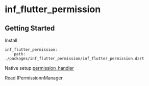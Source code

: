 # inf_flutter_permission

## Getting Started

Install
```
inf_flutter_permission:
    path: ./packages/inf_flutter_permission/inf_flutter_permission.dart
```

Native setup [permission_handler](https://pub.dev/packages/permission_handler)

Read IPermissionnManager